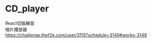 # CD_player
React切版練習</br>
唱片播放器</br>
https://challenge.thef2e.com/user/3115?schedule=3149#works-3149
